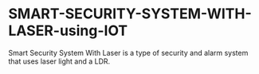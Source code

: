 # SMART-SECURITY-SYSTEM-WITH-LASER-using-IOT
Smart Security System With Laser is a type of security and alarm system that uses laser light and a LDR.
